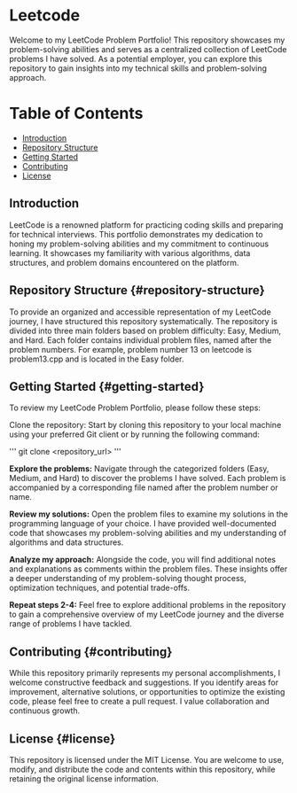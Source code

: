 # Leetcode

Welcome to my LeetCode Problem Portfolio! This repository showcases my problem-solving abilities and serves as a centralized collection of LeetCode problems I have solved. As a potential employer, you can explore this repository to gain insights into my technical skills and problem-solving approach.

# Table of Contents

- [Introduction](#introduction)
- [Repository Structure](#repository-structure)
- [Getting Started](#getting-started)
- [Contributing](#contributing)
- [License](#license)

## Introduction <a id="introduction"></a>

LeetCode is a renowned platform for practicing coding skills and preparing for technical interviews. This portfolio demonstrates my dedication to honing my problem-solving abilities and my commitment to continuous learning. It showcases my familiarity with various algorithms, data structures, and problem domains encountered on the platform.

## Repository Structure {#repository-structure}

To provide an organized and accessible representation of my LeetCode journey, I have structured this repository systematically. The repository is divided into three main folders based on problem difficulty: Easy, Medium, and Hard. Each folder contains individual problem files, named after the problem numbers. For example, problem number 13 on leetcode is problem13.cpp and is located in the Easy folder.

## Getting Started {#getting-started}

To review my LeetCode Problem Portfolio, please follow these steps:

Clone the repository: Start by cloning this repository to your local machine using your preferred Git client or by running the following command:

'''
git clone <repository_url>
'''

**Explore the problems:** Navigate through the categorized folders (Easy, Medium, and Hard) to discover the problems I have solved. Each problem is accompanied by a corresponding file named after the problem number or name.

**Review my solutions:** Open the problem files to examine my solutions in the programming language of your choice. I have provided well-documented code that showcases my problem-solving abilities and my understanding of algorithms and data structures.

**Analyze my approach:** Alongside the code, you will find additional notes and explanations as comments within the problem files. These insights offer a deeper understanding of my problem-solving thought process, optimization techniques, and potential trade-offs.

**Repeat steps 2-4:** Feel free to explore additional problems in the repository to gain a comprehensive overview of my LeetCode journey and the diverse range of problems I have tackled.

## Contributing {#contributing}

While this repository primarily represents my personal accomplishments, I welcome constructive feedback and suggestions. If you identify areas for improvement, alternative solutions, or opportunities to optimize the existing code, please feel free to create a pull request. I value collaboration and continuous growth.

## License {#license}

This repository is licensed under the MIT License. You are welcome to use, modify, and distribute the code and contents within this repository, while retaining the original license information.
